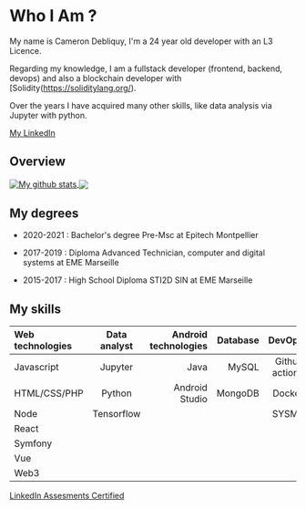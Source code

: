 # Who I Am ?

My name is Cameron Debliquy, I'm a 24 year old developer with an L3 Licence. 

Regarding my knowledge, I am a fullstack developer (frontend, backend, devops) and also a blockchain developer with [Solidity(https://soliditylang.org/).

Over the years I have acquired many other skills, like data analysis via Jupyter with python.

[My LinkedIn](https://fr.linkedin.com/in/cameron-debliquy-7b0916193)


## Overview

<a href="https://github.com/anuraghazra/github-readme-stats">
  <img align="center" src="https://github-readme-stats.vercel.app/api?username=Celesxx&theme=dark&count_private=true&show_icons=true" alt="My github stats" />
  <img align="center" src="https://github-readme-stats.vercel.app/api/top-langs/?username=Celesxx&theme=dark&langs_count=15&layout=compact" />
</a>


## My degrees 

- 2020-2021 : Bachelor's degree Pre-Msc at Epitech Montpellier

- 2017-2019 : Diploma Advanced Technician, computer and digital systems at EME Marseille

- 2015-2017 : High School Diploma STI2D SIN at EME Marseille


## My skills


| Web technologies | Data analyst        | Android technologies| Database | DevOps | blockchain
| :--------------- |:---------------:| -----:| ------:| ------:| --------:|
| Javascript  |   Jupyter       |  Java | MySQL | Github actions | Solidity |
| HTML/CSS/PHP | Python            |   Android Studio | MongoDB | Docker |
| Node  | Tensorflow         |     |     | SYSML | |
| React|  || |
| Symfony | || |
| Vue | || |
| Web3 | || |

[LinkedIn Assesments Certified](https://www.linkedin.com/in/cameron-debliquy-7b0916193/details/skills/)
